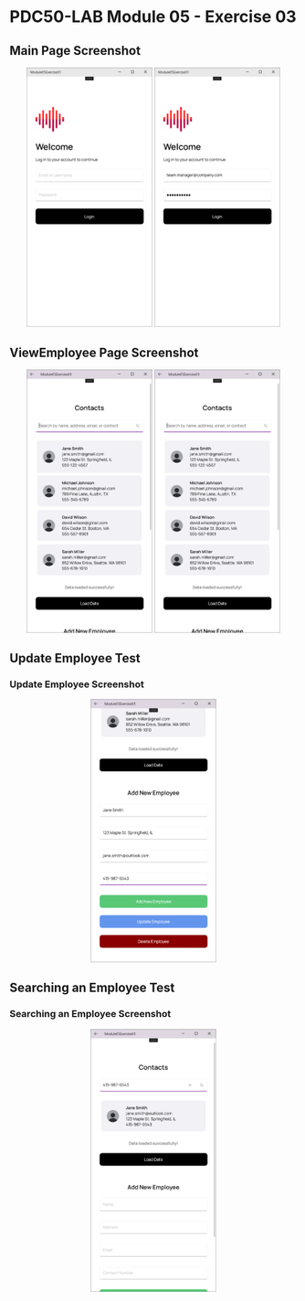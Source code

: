 # PDC50-LAB Module 05 - Exercise 03

## Main Page Screenshot
<p align="center">
    <img src="Screenshots/MainPage_2.png" width="220"/>
    <img src="Screenshots/MainPage_1.png" width="220"/>
</p>

## ViewEmployee Page Screenshot
<p align="center">
    <img src="Screenshots/1.png" width="220"/>
    <img src="Screenshots/1.png" width="220"/>
</p>

## Update Employee Test
### Update Employee Screenshot
<p align="center">
    <img src="Screenshots/3_UpdateEmployee.png" width="220"/>
</p>

## Searching an Employee Test
### Searching an Employee Screenshot
<p align="center">
    <img src="Screenshots/4_SearchEmployee.png" width="220"/>
</p>


